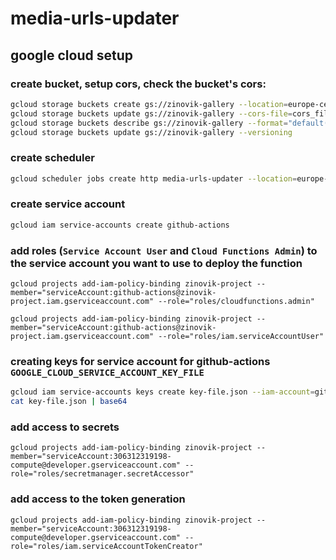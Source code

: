 # media-urls-updater

## google cloud setup

### create bucket, setup cors, check the bucket's cors:

```bash
gcloud storage buckets create gs://zinovik-gallery --location=europe-central2
gcloud storage buckets update gs://zinovik-gallery --cors-file=cors_file.json
gcloud storage buckets describe gs://zinovik-gallery --format="default(cors_config)"
gcloud storage buckets update gs://zinovik-gallery --versioning
```

### create scheduler

```bash
gcloud scheduler jobs create http media-urls-updater --location=europe-central2 --schedule="0 0 * * 1" --uri="https://europe-central2-zinovik-project.cloudfunctions.net/media-urls-updater" --oidc-service-account-email=zinovik-project@appspot.gserviceaccount.com --http-method=get --attempt-deadline=180s
```

### create service account

```bash
gcloud iam service-accounts create github-actions
```

### add roles (`Service Account User` and `Cloud Functions Admin`) to the service account you want to use to deploy the function

```
gcloud projects add-iam-policy-binding zinovik-project --member="serviceAccount:github-actions@zinovik-project.iam.gserviceaccount.com" --role="roles/cloudfunctions.admin"

gcloud projects add-iam-policy-binding zinovik-project --member="serviceAccount:github-actions@zinovik-project.iam.gserviceaccount.com" --role="roles/iam.serviceAccountUser"
```

### creating keys for service account for github-actions `GOOGLE_CLOUD_SERVICE_ACCOUNT_KEY_FILE`

```bash
gcloud iam service-accounts keys create key-file.json --iam-account=github-actions@appspot.gserviceaccount.com
cat key-file.json | base64
```

### add access to secrets

```
gcloud projects add-iam-policy-binding zinovik-project --member="serviceAccount:306312319198-compute@developer.gserviceaccount.com" --role="roles/secretmanager.secretAccessor"
```

### add access to the token generation

```
gcloud projects add-iam-policy-binding zinovik-project --member="serviceAccount:306312319198-compute@developer.gserviceaccount.com" --role="roles/iam.serviceAccountTokenCreator"
```
